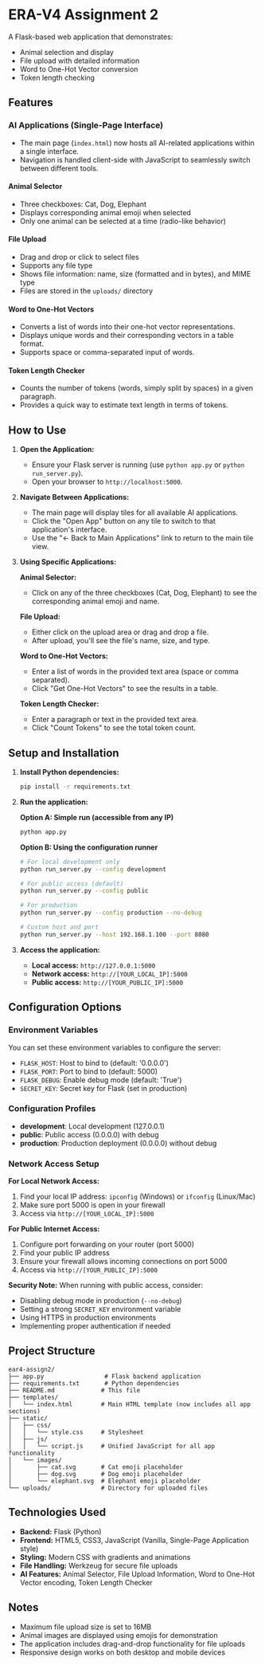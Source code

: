 # ERA-V4 Assignment 2

A Flask-based web application that demonstrates:
- Animal selection and display
- File upload with detailed information
- Word to One-Hot Vector conversion
- Token length checking

## Features

### AI Applications (Single-Page Interface)

- The main page (`index.html`) now hosts all AI-related applications within a single interface.
- Navigation is handled client-side with JavaScript to seamlessly switch between different tools.

#### Animal Selector
- Three checkboxes: Cat, Dog, Elephant
- Displays corresponding animal emoji when selected
- Only one animal can be selected at a time (radio-like behavior)

#### File Upload
- Drag and drop or click to select files
- Supports any file type
- Shows file information: name, size (formatted and in bytes), and MIME type
- Files are stored in the `uploads/` directory

#### Word to One-Hot Vectors
- Converts a list of words into their one-hot vector representations.
- Displays unique words and their corresponding vectors in a table format.
- Supports space or comma-separated input of words.

#### Token Length Checker
- Counts the number of tokens (words, simply split by spaces) in a given paragraph.
- Provides a quick way to estimate text length in terms of tokens.

## How to Use

1. **Open the Application:**
   - Ensure your Flask server is running (use `python app.py` or `python run_server.py`).
   - Open your browser to `http://localhost:5000`.

2. **Navigate Between Applications:**
   - The main page will display tiles for all available AI applications.
   - Click the "Open App" button on any tile to switch to that application's interface.
   - Use the "← Back to Main Applications" link to return to the main tile view.

3. **Using Specific Applications:**

   **Animal Selector:**
   - Click on any of the three checkboxes (Cat, Dog, Elephant) to see the corresponding animal emoji and name.

   **File Upload:**
   - Either click on the upload area or drag and drop a file.
   - After upload, you'll see the file's name, size, and type.

   **Word to One-Hot Vectors:**
   - Enter a list of words in the provided text area (space or comma separated).
   - Click "Get One-Hot Vectors" to see the results in a table.

   **Token Length Checker:**
   - Enter a paragraph or text in the provided text area.
   - Click "Count Tokens" to see the total token count.

## Setup and Installation

1. **Install Python dependencies:**
   ```bash
   pip install -r requirements.txt
   ```

2. **Run the application:**

   **Option A: Simple run (accessible from any IP)**
   ```bash
   python app.py
   ```

   **Option B: Using the configuration runner**
   ```bash
   # For local development only
   python run_server.py --config development

   # For public access (default)
   python run_server.py --config public

   # For production
   python run_server.py --config production --no-debug

   # Custom host and port
   python run_server.py --host 192.168.1.100 --port 8080
   ```

3. **Access the application:**
   - **Local access:** `http://127.0.0.1:5000`
   - **Network access:** `http://[YOUR_LOCAL_IP]:5000`
   - **Public access:** `http://[YOUR_PUBLIC_IP]:5000`

## Configuration Options

### Environment Variables
You can set these environment variables to configure the server:

- `FLASK_HOST`: Host to bind to (default: '0.0.0.0')
- `FLASK_PORT`: Port to bind to (default: 5000)
- `FLASK_DEBUG`: Enable debug mode (default: 'True')
- `SECRET_KEY`: Secret key for Flask (set in production)

### Configuration Profiles
- **development**: Local development (127.0.0.1)
- **public**: Public access (0.0.0.0) with debug
- **production**: Production deployment (0.0.0.0) without debug

### Network Access Setup

**For Local Network Access:**
1. Find your local IP address: `ipconfig` (Windows) or `ifconfig` (Linux/Mac)
2. Make sure port 5000 is open in your firewall
3. Access via `http://[YOUR_LOCAL_IP]:5000`

**For Public Internet Access:**
1. Configure port forwarding on your router (port 5000)
2. Find your public IP address
3. Ensure your firewall allows incoming connections on port 5000
4. Access via `http://[YOUR_PUBLIC_IP]:5000`

**Security Note:** When running with public access, consider:
- Disabling debug mode in production (`--no-debug`)
- Setting a strong `SECRET_KEY` environment variable
- Using HTTPS in production environments
- Implementing proper authentication if needed

## Project Structure

```
ear4-assign2/
├── app.py                 # Flask backend application
├── requirements.txt       # Python dependencies
├── README.md             # This file
├── templates/
│   └── index.html        # Main HTML template (now includes all app sections)
├── static/
│   ├── css/
│   │   └── style.css     # Stylesheet
│   ├── js/
│   │   └── script.js     # Unified JavaScript for all app functionality
│   └── images/
│       ├── cat.svg       # Cat emoji placeholder
│       ├── dog.svg       # Dog emoji placeholder
│       └── elephant.svg  # Elephant emoji placeholder
└── uploads/              # Directory for uploaded files
```

## Technologies Used

- **Backend:** Flask (Python)
- **Frontend:** HTML5, CSS3, JavaScript (Vanilla, Single-Page Application style)
- **Styling:** Modern CSS with gradients and animations
- **File Handling:** Werkzeug for secure file uploads
- **AI Features:** Animal Selector, File Upload Information, Word to One-Hot Vector encoding, Token Length Checker

## Notes

- Maximum file upload size is set to 16MB
- Animal images are displayed using emojis for demonstration
- The application includes drag-and-drop functionality for file uploads
- Responsive design works on both desktop and mobile devices